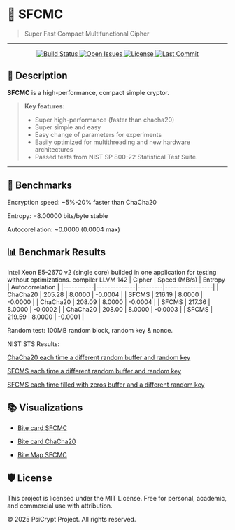 # 🚀 SFCMC

> Super Fast Compact Multifunctional Cipher

---

<p align="center">
  <a href="https://github.com/PsiCrypt/SFC_MC/actions">
    <img src="https://img.shields.io/badge/build-passing-brightgreen.svg?style=for-the-badge" alt="Build Status">
  </a>
  <a href="https://github.com/PsiCrypt/SFC_MC/issues">
    <img src="https://img.shields.io/github/issues-raw/PsiCrypt/SFC_MC?style=for-the-badge" alt="Open Issues">
  </a>
  <a href="https://github.com/PsiCrypt/SFC_MC/blob/main/LICENSE">
    <img src="https://img.shields.io/badge/license-MIT-blue.svg?style=for-the-badge" alt="License">
  </a>
  <a href="https://github.com/PsiCrypt/SFC_MC">
    <img src="https://img.shields.io/github/last-commit/PsiCrypt/SFC_MC?style=for-the-badge" alt="Last Commit">
  </a>
</p>

## 📖 Description

**SFCMC** is a high-performance, compact simple cryptor.  

> **Key features:**
> - Super high-performance (faster than chacha20)
> - Super simple and easy
> - Easy change of parameters for experiments
> - Easily optimized for multithreading and new hardware architectures
> - Passed tests from NIST SP 800-22 Statistical Test Suite.

---

## 🧪 Benchmarks
Encryption speed: ~5%-20% faster than ChaCha20

Entropy: =8.00000 bits/byte stable

Autocorellation: ~0.0000  (0.0004 max)

## 📊 Benchmark Results
Intel Xeon E5-2670 v2 (single core)
builded in one application for testing without optimizations. compiler LLVM 142
| Cipher    | Speed (MB/s) | Entropy | Autocorrelation |
|-----------|--------------|---------|-----------------|
| ChaCha20  | 205.28       | 8.0000  | -0.0004          |
| SFCMS     | 216.19       | 8.0000  | -0.0000          |
| ChaCha20  | 208.09       | 8.0000  | -0.0004          |
| SFCMS     | 217.36       | 8.0000  | -0.0002          |
| ChaCha20  | 208.00       | 8.0000  | -0.0003          |
| SFCMS     | 219.59       | 8.0000  | -0.0001          |

Random test: 100MB random block, random key & nonce.


NIST STS Results:

[ChaCha20 each time a different random buffer and random key](Results/chachaRND.txt)

[SFCMS each time a different random buffer and random key](Results/SFCMC_RND.txt)

[SFCMS each time filled with zeros buffer and a different random key](Results/SFCMC_0.txt)


## 📚 Visualizations 

- [Bite card SFCMC](https://github.com/PsiCrypt/SFC_MC/blob/main/Img/CFCMC.png)

- [Bite card ChaCha20](https://github.com/PsiCrypt/SFC_MC/blob/main/Img/ChaCha20.png)

 - [Bite Map SFCMC](https://github.com/PsiCrypt/SFC_MC/blob/main/Img/SFCMC_bitmap.png)


## 🛡 License
This project is licensed under the MIT License.
Free for personal, academic, and commercial use with attribution.

© 2025 PsiCrypt Project. All rights reserved.



